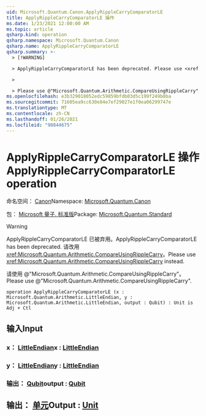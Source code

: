 ```yaml
---
uid: Microsoft.Quantum.Canon.ApplyRippleCarryComparatorLE
title: ApplyRippleCarryComparatorLE 操作
ms.date: 1/23/2021 12:00:00 AM
ms.topic: article
qsharp.kind: operation
qsharp.namespace: Microsoft.Quantum.Canon
qsharp.name: ApplyRippleCarryComparatorLE
qsharp.summary: >-
  > [!WARNING]

  > ApplyRippleCarryComparatorLE has been deprecated. Please use <xref:Microsoft.Quantum.Arithmetic.CompareUsingRippleCarry> instead.

  >

  > Please use @"Microsoft.Quantum.Arithmetic.CompareUsingRippleCarry".
ms.openlocfilehash: e3b329018052edc59859bfdb03d5c199f249b8ba
ms.sourcegitcommit: 71605ea9cc630e84e7ef29027e1f0ea06299747e
ms.translationtype: MT
ms.contentlocale: zh-CN
ms.lasthandoff: 01/26/2021
ms.locfileid: "98844675"
---
```

# <a name="applyripplecarrycomparatorle-operation"></a><span data-ttu-id="ade1e-102">ApplyRippleCarryComparatorLE 操作</span><span class="sxs-lookup"><span data-stu-id="ade1e-102">ApplyRippleCarryComparatorLE operation</span></span>

<span data-ttu-id="ade1e-103">命名空间： [Canon](xref:Microsoft.Quantum.Canon)</span><span class="sxs-lookup"><span data-stu-id="ade1e-103">Namespace: [Microsoft.Quantum.Canon](xref:Microsoft.Quantum.Canon)</span></span>

<span data-ttu-id="ade1e-104">包： [Microsoft 量子. 标准版](https://nuget.org/packages/Microsoft.Quantum.Standard)</span><span class="sxs-lookup"><span data-stu-id="ade1e-104">Package: [Microsoft.Quantum.Standard](https://nuget.org/packages/Microsoft.Quantum.Standard)</span></span>


> [!WARNING]
> <span data-ttu-id="ade1e-105">ApplyRippleCarryComparatorLE 已被弃用。</span><span class="sxs-lookup"><span data-stu-id="ade1e-105">ApplyRippleCarryComparatorLE has been deprecated.</span></span> <span data-ttu-id="ade1e-106">请改用 <xref:Microsoft.Quantum.Arithmetic.CompareUsingRippleCarry>。</span><span class="sxs-lookup"><span data-stu-id="ade1e-106">Please use <xref:Microsoft.Quantum.Arithmetic.CompareUsingRippleCarry> instead.</span></span>
>
> <span data-ttu-id="ade1e-107">请使用 @"Microsoft.Quantum.Arithmetic.CompareUsingRippleCarry"。</span><span class="sxs-lookup"><span data-stu-id="ade1e-107">Please use @"Microsoft.Quantum.Arithmetic.CompareUsingRippleCarry".</span></span>



```qsharp
operation ApplyRippleCarryComparatorLE (x : Microsoft.Quantum.Arithmetic.LittleEndian, y : Microsoft.Quantum.Arithmetic.LittleEndian, output : Qubit) : Unit is Adj + Ctl
```


## <a name="input"></a><span data-ttu-id="ade1e-108">输入</span><span class="sxs-lookup"><span data-stu-id="ade1e-108">Input</span></span>

### <a name="x--littleendian"></a><span data-ttu-id="ade1e-109">x： [LittleEndian](xref:Microsoft.Quantum.Arithmetic.LittleEndian)</span><span class="sxs-lookup"><span data-stu-id="ade1e-109">x : [LittleEndian](xref:Microsoft.Quantum.Arithmetic.LittleEndian)</span></span>




### <a name="y--littleendian"></a><span data-ttu-id="ade1e-110">y： [LittleEndian](xref:Microsoft.Quantum.Arithmetic.LittleEndian)</span><span class="sxs-lookup"><span data-stu-id="ade1e-110">y : [LittleEndian](xref:Microsoft.Quantum.Arithmetic.LittleEndian)</span></span>




### <a name="output--qubit"></a><span data-ttu-id="ade1e-111">输出： [Qubit](xref:microsoft.quantum.lang-ref.qubit)</span><span class="sxs-lookup"><span data-stu-id="ade1e-111">output : [Qubit](xref:microsoft.quantum.lang-ref.qubit)</span></span>





## <a name="output--unit"></a><span data-ttu-id="ade1e-112">输出： [单元](xref:microsoft.quantum.lang-ref.unit)</span><span class="sxs-lookup"><span data-stu-id="ade1e-112">Output : [Unit](xref:microsoft.quantum.lang-ref.unit)</span></span>


